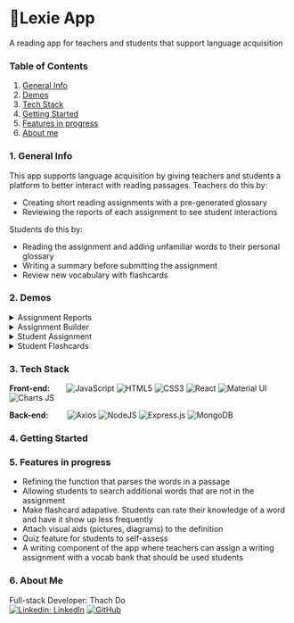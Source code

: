 # 📖Lexie App
A reading app for teachers and students that support language acquisition

### Table of Contents
1. [General Info](#general-info)
2. [Demos](#demos)
3. [Tech Stack](#tech-stack)
4. [Getting Started](#getting-started)
5. [Features in progress](#features-in-progress)
6. [About me](#about-me)


<a name="general-info"></a>
### 1. General Info
This app supports language acquisition by giving teachers and students a platform to better interact with reading passages.
Teachers do this by: 
* Creating short reading assignments with a pre-generated glossary
* Reviewing the reports of each assignment to see student interactions

Students do this by: 
* Reading the assignment and adding unfamiliar words to their personal glossary
* Writing a summary before submitting the assignment
* Review new vocabulary with flashcards

<a name="demos"></a>
### 2. Demos
<details><summary>Assignment Reports</summary>

![assignment report](https://user-images.githubusercontent.com/93723756/194730817-6a2c7071-9459-4806-9ef9-24d9b404b1c2.gif)

</details>

<details><summary>Assignment Builder</summary>

![Assignment Builder](https://user-images.githubusercontent.com/93723756/194730916-44166e21-eeed-4b7f-aa67-f1c9eafde0bc.gif)

</details>

<details><summary>Student Assignment</summary>

![Student assignment](https://user-images.githubusercontent.com/93723756/194730969-f6ed99cb-a06d-4a7b-8f03-b84c99bf4bb8.gif)

</details>

<details><summary>Student Flashcards</summary>

![Flashcards](https://user-images.githubusercontent.com/93723756/194730985-30b7c2fe-014a-469c-856f-43dcb5df13ba.gif)

</details>

<a name="tech-stack"></a>
### 3. Tech Stack

**Front-end:** &emsp;&nbsp;&nbsp;
![JavaScript](https://img.shields.io/badge/javascript-%23323330.svg?style=for-the-badge&logo=javascript&logoColor=%23F7DF1E)
![HTML5](https://img.shields.io/badge/html5-%23E34F26.svg?style=for-the-badge&logo=html5&logoColor=white)
![CSS3](https://img.shields.io/badge/css3-%231572B6.svg?style=for-the-badge&logo=css3&logoColor=white)
![React](https://img.shields.io/badge/react-%2320232a.svg?style=for-the-badge&logo=react&logoColor=%2361DAFB)
![Material UI](https://img.shields.io/badge/Material%20UI-007FFF?style=for-the-badge&logo=mui&logoColor=white)
![Charts JS](https://img.shields.io/badge/Chart.js-FF6384?style=for-the-badge&logo=chartdotjs&logoColor=white)

**Back-end:** &emsp;&nbsp; &nbsp;
![Axios](https://img.shields.io/badge/axios-5a29e4.svg?style=for-the-badge&logo=axios&logoColor=white)
![NodeJS](https://img.shields.io/badge/node.js-6DA55F?style=for-the-badge&logo=node.js&logoColor=white)
![Express.js](https://img.shields.io/badge/express.js-%23404d59.svg?style=for-the-badge&logo=express&logoColor=%2361DAFB)
![MongoDB](https://img.shields.io/badge/MongoDB-4EA94B?style=for-the-badge&logo=mongodb&logoColor=white)

<a name="getting-started"></a>
### 4. Getting Started

<a name="features-in-progress"></a>
### 5. Features in progress
* Refining the function that parses the words in a passage
* Allowing students to search additional words that are not in the assignment
* Make flashcard adapative. Students can rate their knowledge of a word and have it show up less frequently
* Attach visual aids (pictures, diagrams) to the definition
* Quiz feature for students to self-assess
* A writing component of the app where teachers can assign a writing assignment with a vocab bank that should be used students

<a name="about-me"></a>
### 6. About Me

Full-stack Developer: Thach Do\
[![Linkedin: LinkedIn](https://img.shields.io/badge/linkedin-%230077B5.svg?style=for-the-badge&logo=linkedin&logoColor=white)](https://www.linkedin.com/in/thachdo90/)
[![GitHub](https://img.shields.io/badge/github-%23121011.svg?style=for-the-badge&logo=github&logoColor=white)](https://github.com/thachdo90)

